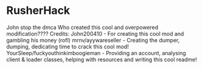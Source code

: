 # RusherHack
John stop the dmca 
Who created this cool and overpowered modification????
Credits:
    John200410 - For creating this cool mod and gambling his money (rofl)
    mrnv/ayywareseller - Creating the dumper, dumping, dedicating time to crack this cool mod!
    YourSleep/fuckyouthinkimboogieman - Providing an account, analysing client & loader classes, helping with resources and writing this cool readme!
